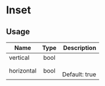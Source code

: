 # Inset

## Usage
| Name        | Type           | Description  |
| ----------- |:--------------:| ------------:|
|vertical|bool|
|horizontal|bool|<br>Default: true
